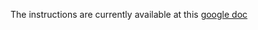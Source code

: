 The instructions are currently available at this [google doc](https://docs.google.com/document/d/1edKePNk6Vmp0GplhNhX-cIdfajulsJoe49icDcHwhA4/edit?usp=sharing)

